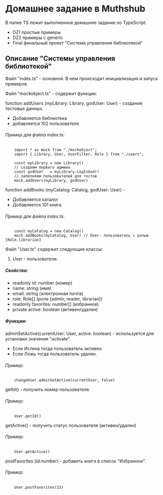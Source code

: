 # Домашнее задание в Muthshub #

В папке TS лежит выполненное домашнее задание по TypeScript.
- DZ1 простые примеры
- DZ2 примеры с generic
- Final финальный проект "Система управления библиотекой"
  
## Описание "Системы управления библиотекой" ##

Файл "index.ts" - основной. В нем происходит инициализация и запуск примеров.

Файл "mockobject.ts" - содержит функции:

function addUsers (myLibrary: Library, godUser: User) - создание тестовых данных.
* Добавляется библиотека
* добавляется 102 пользователя

###### Пример для файла index.ts: ######
        import * as mock from "./mockobject";
        import { Library, User, UserFilter, Role } from "./users";

        const myLibrary = new Library()
        // создаем первого админа
        const godUser   = myLibrary.LogInGod()
        // заполняем пользователей для тестов
        mock.addUsers(myLibrary, godUser)

function addBooks (myCatalog: Catalog, godUser: User) - 
* Добавляется каталог
* Добавляется 101 книга
###### Пример для файла index.ts: ######
        const myCatalog = new Catalog()
        mock.addBooks(myCatalog, User) // User- пользователь с ролью [Role.librarian]

Файл "User.ts" содержит следующие классы:
1. User - пользователи.
##### Свойства: #####
- readonly id:        number    (номер)
- name:               string    (имя)
- email:              string    (электронная почта)
- role:               Role[]    (роли {admin, reader, librarian})
- readonly favorites: number[]  (избранное)
- private active:     boolean   (активен/удален)
##### Функции: #####
adminSetActive(currentUser: User, active: boolean) - используется для установки значения "activate". 
- Если Истина тогда пользователь активен. 
- Если Ложь тогда пользователь удален.
###### Пример: ######
        changeUser.adminSetActive(currentUser, false)

getId() - получить номер пользователя.
###### Пример: ######
        User.getId()

getActive() - получить статус пользователя (активен/удален)
###### Пример: ######
        User.getActive()

postFavorites (id:number) - добавить книги в список "Избранное".

###### Пример: ######
        User.postFavorites(13)